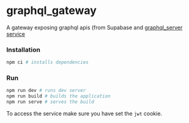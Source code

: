 # graphql_gateway

A gateway exposing graphql apis (from Supabase and [graphql_server service](../graphql_server/README.md)

### Installation

```bash
npm ci # installs dependencies
```

### Run

```bash
npm run dev # runs dev server
npm run build # builds the application
npm run serve # serves the build
```

To access the service make sure you have set the `jwt` cookie.
